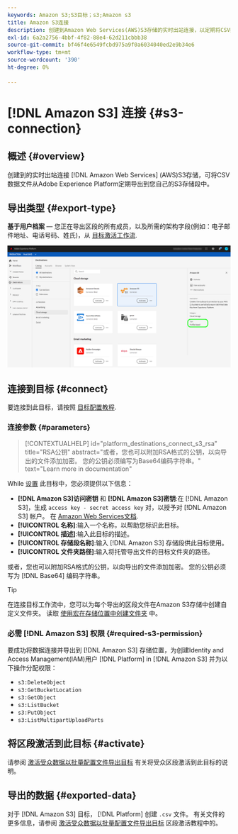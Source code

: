 ```yaml
---
keywords: Amazon S3;S3目标；s3;Amazon s3
title: Amazon S3连接
description: 创建到Amazon Web Services(AWS)S3存储的实时出站连接，以定期将CSV数据文件从Adobe Experience Platform导出到您自己的S3存储段中。
exl-id: 6a2a2756-4bbf-4f82-88e4-62d211cbbb38
source-git-commit: bf46f4e6549fcbd975a9f0a6034040ed2e9b34e6
workflow-type: tm+mt
source-wordcount: '390'
ht-degree: 0%

---
```


# [!DNL Amazon S3] 连接 {#s3-connection}

## 概述 {#overview}

创建到的实时出站连接 [!DNL Amazon Web Services] (AWS)S3存储，可将CSV数据文件从Adobe Experience Platform定期导出到您自己的S3存储段中。

## 导出类型 {#export-type}

**基于用户档案**  — 您正在导出区段的所有成员，以及所需的架构字段(例如：电子邮件地址、电话号码、姓氏)，从 [目标激活工作流](../../ui/activate-segment-streaming-destinations.md#mapping).

![Amazon S3基于配置文件的导出类型](../../assets/catalog/cloud-storage/amazon-s3/catalog.png)

## 连接到目标 {#connect}

要连接到此目标，请按照 [目标配置教程](../../ui/connect-destination.md).

### 连接参数 {#parameters}

>[!CONTEXTUALHELP]
>id="platform_destinations_connect_s3_rsa"
>title="RSA公钥"
>abstract="或者，您也可以附加RSA格式的公钥，以向导出的文件添加加密。 您的公钥必须编写为Base64编码字符串。"
>text="Learn more in documentation"

While [设置](../../ui/connect-destination.md) 此目标中，您必须提供以下信息：

* **[!DNL Amazon S3]访问密钥** 和 **[!DNL Amazon S3]密钥**:在 [!DNL Amazon S3]，生成 `access key - secret access key` 对，以授予对 [!DNL Amazon S3] 帐户。 在 [Amazon Web Services文档](https://docs.aws.amazon.com/IAM/latest/UserGuide/id_credentials_access-keys.html).
* **[!UICONTROL 名称]**:输入一个名称，以帮助您标识此目标。
* **[!UICONTROL 描述]**:输入此目标的描述。
* **[!UICONTROL 存储段名称]**:输入 [!DNL Amazon S3] 存储段供此目标使用。
* **[!UICONTROL 文件夹路径]**:输入将托管导出文件的目标文件夹的路径。

或者，您也可以附加RSA格式的公钥，以向导出的文件添加加密。 您的公钥必须写为 [!DNL Base64] 编码字符串。

>[!TIP]
>
>在连接目标工作流中，您可以为每个导出的区段文件在Amazon S3存储中创建自定义文件夹。 读取 [使用宏在存储位置中创建文件夹](overview.md#use-macros) 中。

### 必需 [!DNL Amazon S3] 权限 {#required-s3-permission}

要成功将数据连接并导出到 [!DNL Amazon S3] 存储位置，为创建Identity and Access Management(IAM)用户 [!DNL Platform] in [!DNL Amazon S3] 并为以下操作分配权限：

* `s3:DeleteObject`
* `s3:GetBucketLocation`
* `s3:GetObject`
* `s3:ListBucket`
* `s3:PutObject`
* `s3:ListMultipartUploadParts`

<!--

Commenting out this note, as write permissions are assigned through the s3:PutObject permission.

>[!IMPORTANT]
>
>Platform needs `write` permissions on the bucket object where the export files will be delivered.

-->

## 将区段激活到此目标 {#activate}

请参阅 [激活受众数据以批量配置文件导出目标](../../ui/activate-batch-profile-destinations.md) 有关将受众区段激活到此目标的说明。

## 导出的数据 {#exported-data}

对于 [!DNL Amazon S3] 目标， [!DNL Platform] 创建 `.csv` 文件。 有关文件的更多信息，请参阅 [激活受众数据以批量配置文件导出目标](../../ui/activate-batch-profile-destinations.md) 区段激活教程中的。
